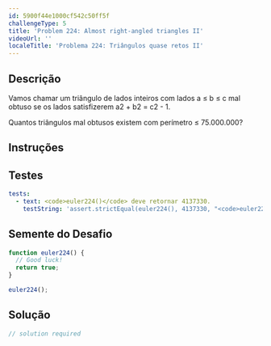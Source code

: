 ```yaml
---
id: 5900f44e1000cf542c50ff5f
challengeType: 5
title: 'Problem 224: Almost right-angled triangles II'
videoUrl: ''
localeTitle: 'Problema 224: Triângulos quase retos II'
---
```


## Descrição
<section id="description"> Vamos chamar um triângulo de lados inteiros com lados a ≤ b ≤ c mal obtuso se os lados satisfizerem a2 + b2 = c2 - 1. <p> Quantos triângulos mal obtusos existem com perímetro ≤ 75.000.000? </p></section>

## Instruções
<section id="instructions">
</section>

## Testes
<section id='tests'>

```yml
tests:
  - text: <code>euler224()</code> deve retornar 4137330.
    testString: 'assert.strictEqual(euler224(), 4137330, "<code>euler224()</code> should return 4137330.");'

```

</section>

## Semente do Desafio
<section id='challengeSeed'>

<div id='js-seed'>

```js
function euler224() {
  // Good luck!
  return true;
}

euler224();

```

</div>



</section>

## Solução
<section id='solution'>

```js
// solution required
```
</section>

